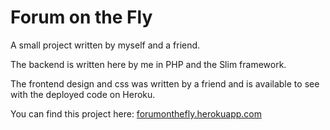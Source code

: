 # Forum on the Fly

A small project written by myself and a friend.

The backend is written here by me in PHP and the Slim framework.

The frontend design and css was written by a friend and is available to see with the deployed code on Heroku.

You can find this project here: [forumonthefly.herokuapp.com](http://forumonthefly.herokuapp.com)
